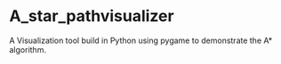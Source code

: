# A_star_pathvisualizer
A Visualization tool build in Python using pygame to demonstrate the A* algorithm.
